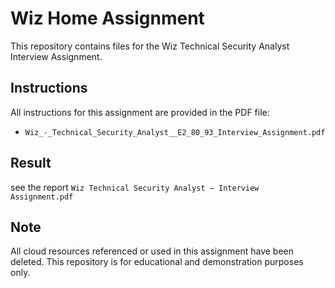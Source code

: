# Wiz Home Assignment

This repository contains files for the Wiz Technical Security Analyst Interview Assignment.

## Instructions

All instructions for this assignment are provided in the PDF file:

- `Wiz_-_Technical_Security_Analyst__E2_80_93_Interview_Assignment.pdf`

## Result

see the report `Wiz Technical Security Analyst – Interview Assignment.pdf`

## Note

All cloud resources referenced or used in this assignment have been deleted. This repository is for educational and
demonstration purposes only. 